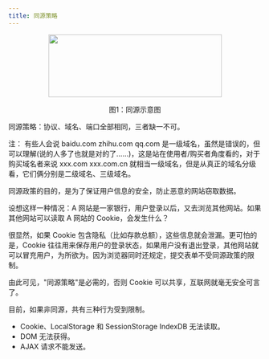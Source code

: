 ```yaml
---
title: 同源策略
---
```


<div align="center">
    <img src="https://cosmos-x.oss-cn-hangzhou.aliyuncs.com/VKSsM4.png" width="345" height="125"/>
    <p>图1：同源示意图</p >
</div>

同源策略：协议、域名、端口全部相同，三者缺一不可。

注： 有些人会说 baidu.com zhihu.com qq.com 是一级域名，虽然是错误的，但可以理解(说的人多了也就是对的了……)，这是站在使用者/购买者角度看的，对于购买域名者来说 xxx.com xxx.com.cn 就相当一级域名，但是从真正的域名分级看，它们俩分别是二级域名、三级域名。

同源政策的目的，是为了保证用户信息的安全，防止恶意的网站窃取数据。

设想这样一种情况：A 网站是一家银行，用户登录以后，又去浏览其他网站。如果其他网站可以读取 A 网站的 Cookie，会发生什么？

很显然，如果 Cookie 包含隐私（比如存款总额），这些信息就会泄漏。更可怕的是，Cookie 往往用来保存用户的登录状态，如果用户没有退出登录，其他网站就可以冒充用户，为所欲为。因为浏览器同时还规定，提交表单不受同源政策的限制。

由此可见，"同源策略"是必需的，否则 Cookie 可以共享，互联网就毫无安全可言了。

目前，如果非同源，共有三种行为受到限制。

- Cookie、LocalStorage 和 SessionStorage IndexDB 无法读取。
- DOM 无法获得。
- AJAX 请求不能发送。

